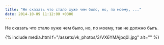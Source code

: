 ```yaml
---
title: "Не сказать что стало хуже чем было, но, по моему, ..."
date: 2014-10-09 11:12:00 +0300
---
```


Не сказать что стало хуже чем было, но, по моему, так не должно быть.

{% include media.html f="/assets/vk_photos/3/VX6YMAjpq0I.jpg" alt="" %}
